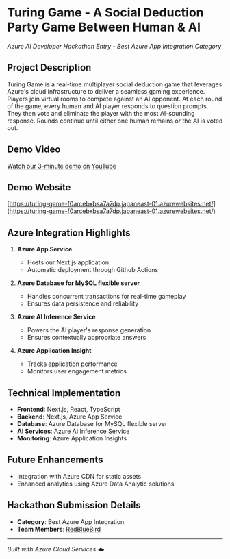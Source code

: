 # Turing Game - A Social Deduction Party Game Between Human & AI
*Azure AI Developer Hackathon Entry - Best Azure App Integration Category*

## Project Description
Turing Game is a real-time multiplayer social deduction game that leverages Azure's cloud infrastructure to deliver a seamless gaming experience. Players join virtual rooms to compete against an AI opponent. At each round of the game, every human and AI player responds to question prompts. They then vote and eliminate the player with the most AI-sounding response. Rounds continue until either one human remains or the AI is voted out.

## Demo Video
[Watch our 3-minute demo on YouTube](your-video-link-here)

## Demo Website
[https://turing-game-f0arcebxbsa7a7dp.japaneast-01.azurewebsites.net/](https://turing-game-f0arcebxbsa7a7dp.japaneast-01.azurewebsites.net/)

## Azure Integration Highlights
1. **Azure App Service**
   - Hosts our Next.js application
   - Automatic deployment through Github Actions

2. **Azure Database for MySQL flexible server**
   - Handles concurrent transactions for real-time gameplay
   - Ensures data persistence and reliability

3. **Azure AI Inference Service**
   - Powers the AI player's response generation
   - Ensures contextually appropriate answers

4. **Azure Application Insight**
   - Tracks application performance
   - Monitors user engagement metrics

## Technical Implementation
- **Frontend**: Next.js, React, TypeScript
- **Backend**: Next.js, Azure App Service
- **Database**: Azure Database for MySQL flexible server
- **AI Services**: Azure AI Inference Service
- **Monitoring**: Azure Application Insights

## Future Enhancements
- Integration with Azure CDN for static assets
- Enhanced analytics using Azure Data Analytic solutions

## Hackathon Submission Details
- **Category**: Best Azure App Integration
- **Team Members**: [RedBlueBird](https://github.com/RedBlueBird)

---
*Built with Azure Cloud Services ☁️*
